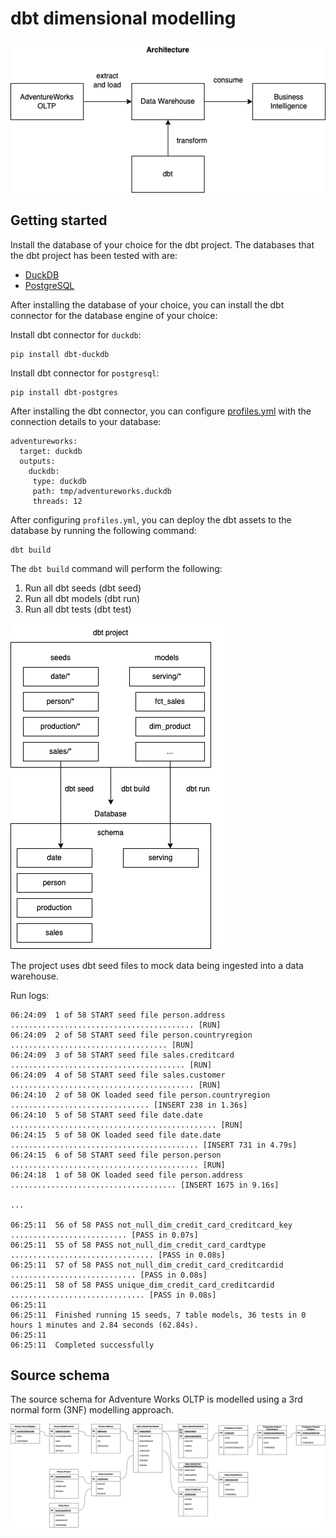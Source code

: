 # dbt dimensional modelling

![](docs/architecture.png)

## Getting started 

Install the database of your choice for the dbt project. The databases that the dbt project has been tested with are: 
- [DuckDB](https://duckdb.org/docs/installation/index)
- [PostgreSQL](https://www.postgresql.org/download/) 

After installing the database of your choice, you can install the dbt connector for the database engine of your choice: 

Install dbt connector for `duckdb`: 

```
pip install dbt-duckdb
```

Install dbt connector for `postgresql`: 

```
pip install dbt-postgres
```

After installing the dbt connector, you can configure [profiles.yml](adventureworks/profiles.yml) with the connection details to your database:

```
adventureworks:
  target: duckdb
  outputs:
    duckdb:
     type: duckdb
     path: tmp/adventureworks.duckdb
     threads: 12
```


After configuring `profiles.yml`, you can deploy the dbt assets to the database by running the following command:

```
dbt build 
```

The `dbt build` command will perform the following: 
1. Run all dbt seeds (dbt seed)
2. Run all dbt models (dbt run)
3. Run all dbt tests (dbt test)

![](docs/deployment.png)

The project uses dbt seed files to mock data being ingested into a data warehouse. 


Run logs: 

```
06:24:09  1 of 58 START seed file person.address ......................................... [RUN]
06:24:09  2 of 58 START seed file person.countryregion ................................... [RUN]
06:24:09  3 of 58 START seed file sales.creditcard ....................................... [RUN]
06:24:09  4 of 58 START seed file sales.customer ......................................... [RUN]
06:24:10  2 of 58 OK loaded seed file person.countryregion ............................... [INSERT 238 in 1.36s]
06:24:10  5 of 58 START seed file date.date .............................................. [RUN]
06:24:15  5 of 58 OK loaded seed file date.date .......................................... [INSERT 731 in 4.79s]
06:24:15  6 of 58 START seed file person.person .......................................... [RUN]
06:24:18  1 of 58 OK loaded seed file person.address ..................................... [INSERT 1675 in 9.16s]

... 

06:25:11  56 of 58 PASS not_null_dim_credit_card_creditcard_key .......................... [PASS in 0.07s]
06:25:11  55 of 58 PASS not_null_dim_credit_card_cardtype ................................ [PASS in 0.08s]
06:25:11  57 of 58 PASS not_null_dim_credit_card_creditcardid ............................ [PASS in 0.08s]
06:25:11  58 of 58 PASS unique_dim_credit_card_creditcardid .............................. [PASS in 0.08s]
06:25:11  
06:25:11  Finished running 15 seeds, 7 table models, 36 tests in 0 hours 1 minutes and 2.84 seconds (62.84s).
06:25:11  
06:25:11  Completed successfully
```

## Source schema 

The source schema for Adventure Works OLTP is modelled using a 3rd normal form (3NF) modelling approach. 

![](docs/source-schema.png)


